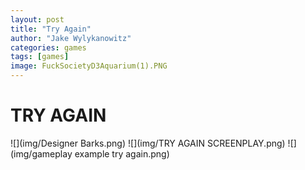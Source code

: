 ```yaml
---
layout: post
title: "Try Again"
author: "Jake Wylykanowitz"
categories: games
tags: [games]
image: FuckSocietyD3Aquarium(1).PNG
---
```


# TRY AGAIN

![](img/Designer Barks.png)
![](img/TRY AGAIN SCREENPLAY.png)
![](img/gameplay example try again.png)
